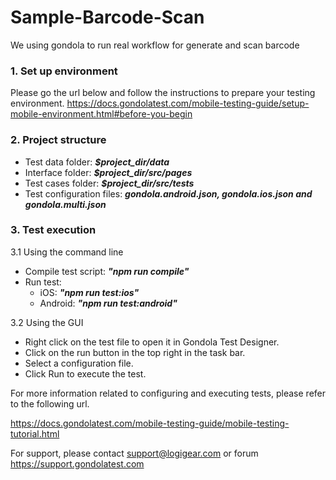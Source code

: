 # Sample-Barcode-Scan
We using gondola to run real workflow for generate and scan barcode

### 1. Set up environment

Please go the url below and follow the instructions to prepare your testing environment.
https://docs.gondolatest.com/mobile-testing-guide/setup-mobile-environment.html#before-you-begin

### 2. Project structure
- Test data folder: **_$project_dir/data_**
- Interface folder: **_$project_dir/src/pages_**
- Test cases folder: **_$project_dir/src/tests_**
- Test configuration files: **_gondola.android.json, gondola.ios.json and gondola.multi.json_**

### 3. Test execution
3.1 Using the command line
- Compile test script: **_"npm run compile"_**
- Run test:
  + iOS: **_"npm run test:ios"_**
  + Android: **_"npm run test:android"_**

3.2 Using the GUI
- Right click on the test file to open it in Gondola Test Designer.
- Click on the run button in the top right in the task bar.
- Select a configuration file.
- Click Run to execute the test.

For more information related to configuring and executing tests, please refer to the following url.

https://docs.gondolatest.com/mobile-testing-guide/mobile-testing-tutorial.html

For support, please contact support@logigear.com or forum https://support.gondolatest.com
